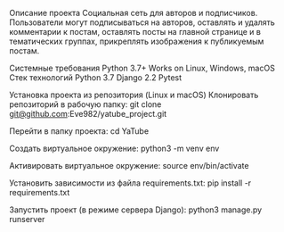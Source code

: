 Описание проекта
Социальная сеть для авторов и подписчиков. Пользователи могут подписываться на авторов, оставлять и удалять комментарии к постам, оставлять посты на главной странице и в тематических группах, прикреплять изображения к публикуемым постам.

Системные требования
Python 3.7+
Works on Linux, Windows, macOS
Стек технологий
Python 3.7
Django 2.2
Pytest

Установка проекта из репозитория (Linux и macOS)
Клонировать репозиторий в рабочую папку:
git clone git@github.com:Eve982/yatube_project.git

Перейти в папку проекта:
cd YaTube

Cоздать виртуальное окружение:
python3 -m venv env

Активировать виртуальное окружение:
source env/bin/activate

Установить зависимости из файла requirements.txt:
pip install -r requirements.txt

Запустить проект (в режиме сервера Django):
python3 manage.py runserver
